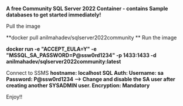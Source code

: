 **A free Community SQL Server 2022 Container - contains Sample databases to get started immediately!**

Pull the image 

**docker pull anilmahadev/sqlserver2022community
**
Run the image

**docker run -e "ACCEPT_EULA=Y" -e "MSSQL_SA_PASSWORD=P@ssw0rd1234" -p 1433:1433 -d anilmahadev/sqlserver2022community:latest**

Connect to SSMS
**hostname: localhost SQL Auth: Username: sa Password: P@ssw0rd1234 --> Change and disable the SA user after creating another SYSADMIN user. Encryption: Mandatory**

Enjoy!!
